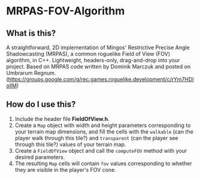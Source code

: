 # MRPAS-FOV-Algorithm

## What is this?
A straightforward, 2D implementation of Mingos' Restrictive Precise Angle Shadowcasting (MRPAS), a common roguelike Field of View (FOV) algorithm, in C++. Lightweight, headers-only, drag-and-drop into your project. Based on MRPAS code written by Dominik Marczuk and posted on Umbrarum Regnum. (https://groups.google.com/g/rec.games.roguelike.development/c/rYm7HDIollM)

## How do I use this?
1. Include the header file **FieldOfView.h**.
2. Create a `Map` object with width and height parameters corresponding to your terrain map dimensions, and fill the cells with the `walkable` (can the player walk through this tile?) and `transparent` (can the player see through this tile?) values of your terrain map.
3. Create a `FieldOfView` object and call the `computeFOV` method with your desired parameters.
4. The resulting `Map` cells will contain `fov` values corresponding to whether they are visible in the player's FOV cone.
